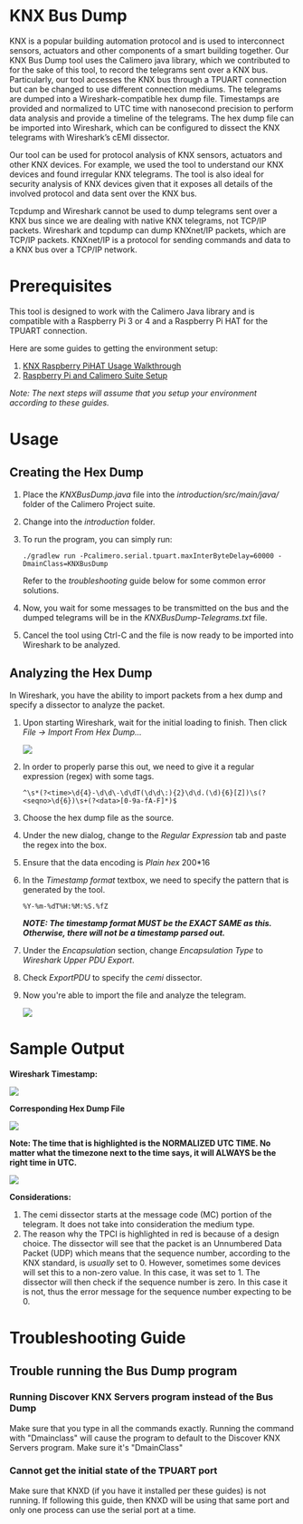 # KNX Bus Dump
KNX is a popular building automation protocol and is used to interconnect sensors, actuators and other components of a smart building together.  Our KNX Bus Dump tool uses the Calimero java library, which we contributed to for the sake of this tool, to record the telegrams sent over a KNX bus. Particularly, our tool accesses the KNX bus through a TPUART connection but can be changed to use different connection mediums. The telegrams are dumped into a Wireshark-compatible hex dump file. Timestamps are provided and normalized to UTC time with nanosecond precision to perform data analysis and provide a timeline of the telegrams. The hex dump file can be imported into Wireshark, which can be configured to dissect the KNX telegrams with Wireshark’s cEMI dissector. 

Our tool can be used for protocol analysis of KNX sensors, actuators and other KNX devices. For example, we used the tool to understand our KNX devices and found irregular KNX telegrams. The tool is also ideal for security analysis of KNX devices given that it exposes all details of the involved protocol and data sent over the KNX bus.

Tcpdump and Wireshark cannot be used to dump telegrams sent over a KNX bus since we are dealing with native KNX telegrams, not TCP/IP packets. Wireshark and tcpdump can dump KNXnet/IP packets, which are TCP/IP packets. KNXnet/IP is a protocol for sending commands and data to a KNX bus over a TCP/IP network.

# Prerequisites

This tool is designed to work with the Calimero Java library and is compatible with a Raspberry Pi 3 or 4 and a Raspberry Pi HAT for the TPUART connection.

Here are some guides to getting the environment setup:

  1. [KNX Raspberry PiHAT Usage Walkthrough](/KNX-Raspberry-Pi-Hat-Usage/README.md)
  2. [Raspberry Pi and Calimero Suite Setup](/Raspberry-Pi-Calimero-Setup/README.md)
  
_Note: The next steps will assume that you setup your environment according to these guides._

# Usage
  
  ## Creating the Hex Dump
  1. Place the _KNXBusDump.java_ file into the _introduction/src/main/java/_ folder of the Calimero Project suite.

  2. Change into the _introduction_ folder.

  3. To run the program, you can simply run:
      ```
      ./gradlew run -Pcalimero.serial.tpuart.maxInterByteDelay=60000 -DmainClass=KNXBusDump
      ```
      
      Refer to the _troubleshooting_ guide below for some common error solutions.

  4. Now, you wait for some messages to be transmitted on the bus and the dumped telegrams will be in the _KNXBusDump-Telegrams.txt_ file.

  5. Cancel the tool using Ctrl-C and the file is now ready to be imported into Wireshark to be analyzed.


  ## Analyzing the Hex Dump 
  In Wireshark, you have the ability to import packets from a hex dump and specify a dissector to analyze the packet.
  
  1. Upon starting Wireshark, wait for the initial loading to finish. Then click _File -> Import From Hex Dump..._
      
     <img src="Images\Wireshark-Import-From-Hex-Dump-Option.png">
      
  2. In order to properly parse this out, we need to give it a regular expression (regex) with some tags.
    
      ```
      ^\s*(?<time>\d{4}-\d\d\-\d\dT(\d\d\:){2}\d\d.(\d){6}[Z])\s(?<seqno>\d{6})\s+(?<data>[0-9a-fA-F]*)$
      ```
  
  3. Choose the hex dump file as the source.
      
  4. Under the new dialog, change to the _Regular Expression_ tab and paste the regex into the box.
  
  5. Ensure that the data encoding is _Plain hex_
  200*16
  6. In the _Timestamp format_ textbox, we need to specify the pattern that is generated by the tool. 
  
      ```
      %Y-%m-%dT%H:%M:%S.%fZ
      ```
      
      _**NOTE: The timestamp format MUST be the EXACT SAME as this. Otherwise, there will not be a timestamp parsed out.**_
      
  
  7. Under the _Encapsulation_ section, change _Encapsulation Type_ to _Wireshark Upper PDU Export_.
  
  8. Check _ExportPDU_ to specify the _cemi_ dissector.
  
  9. Now you're able to import the file and analyze the telegram.

     <img src="Images/Wireshark-Full-Hex-Dump-Settings.png">


# Sample Output


**Wireshark Timestamp:**
    
   <img src="Images/Wireshark-Sample-Import-Timestamp.png">

**Corresponding Hex Dump File**

   <img src="Images/Wireshark-Sample-Hexdump-Timestamp.png">


**Note: The time that is highlighted is the NORMALIZED UTC TIME. No matter what the timezone next to the time says, it will ALWAYS be the right time in UTC.**


   <img src="Images/Wireshark-Sample-Import-Output.png">

**Considerations:**
    
   1. The cemi dissector starts at the message code (MC) portion of the telegram. It does not take into consideration the medium type.
   2. The reason why the TPCI is highlighted in red is because of a design choice. The dissector will see that the packet is an Unnumbered Data Packet (UDP) which means that the sequence number, according to the KNX standard, is _usually_ set to 0. However, sometimes some devices will set this to a non-zero value. In this case, it was set to 1. The dissector will then check if the sequence number is zero. In this case it is not, thus the error message for the sequence number expecting to be 0. 



# Troubleshooting Guide 

## Trouble running the Bus Dump program

### Running Discover KNX Servers program instead of the Bus Dump

Make sure that you type in all the commands exactly. Running the command with "Dmainclass" will cause the program to default to the Discover KNX Servers program. Make sure it's "DmainClass"

### Cannot get the initial state of the TPUART port

Make sure that KNXD (if you have it installed per these guides) is not running. If following this guide, then KNXD will be using that same port and only one process can use the serial port at a time.